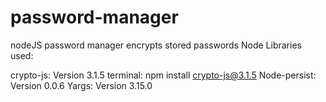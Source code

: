 # password-manager
nodeJS password manager 
encrypts stored passwords
Node Libraries used:

crypto-js: Version 3.1.5 terminal: npm install crypto-js@3.1.5
Node-persist: Version 0.0.6
Yargs: Version 3.15.0
